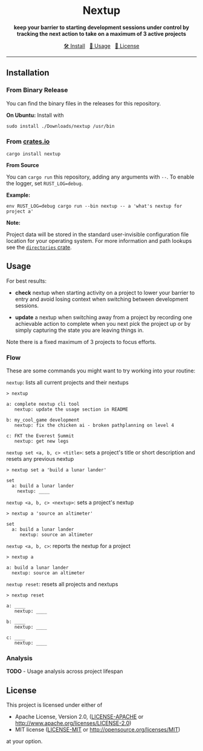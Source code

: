<div align="center">

# Nextup

<b>keep your barrier to starting development sessions under control by tracking the next action to take on a 
maximum of 3 active projects</b>

[🛠️ Install](#installation) &nbsp; [📑 Usage](#usage) &nbsp; [📜 License](#license)
</div>

---

## Installation

### From Binary Release

You can find the binary files in the releases for this repository.

**On Ubuntu:** Install with 

    sudo install ./Downloads/nextup /usr/bin

### From [crates.io](crates.io)

    cargo install nextup

**From Source**

You can `cargo run` this repository, adding any arguments with `--`.  To enable the logger, set `RUST_LOG=debug`.

**Example:**

    env RUST_LOG=debug cargo run --bin nextup -- a 'what's nextup for project a'

**Note:**

Project data will be stored in the standard user-invisible configuration file location for your operating 
system.  For more information and path lookups see the [`directories` crate](https://crates.io/crates/directories). 

## Usage

For best results:

* **check** nextup when starting activity on a project to lower your barrier to entry and avoid losing context when 
  switching between development sessions.

* **update** a nextup when switching away from a project by recording one achievable action to complete 
when you next pick the project up or by simply capturing the state you are leaving things in.

Note there is a fixed maximum of 3 projects to focus efforts.

### Flow

These are some commands you might want to try working into your routine:

`nextup`: lists all current projects and their nextups

```
> nextup

a: complete nextup cli tool
   nextup: update the usage section in README
  
b: my_cool_game development
   nextup: fix the chicken ai - broken pathplanning on level 4

c: FKT the Everest Summit
   nextup: get new legs
```

`nextup set <a, b, c> <title>`: sets a project's title or short description and resets any previous nextup

```
> nextup set a 'build a lunar lander'

set
  a: build a lunar lander
    nextup: ____
```

`nextup <a, b, c> <nextup>`: sets a project's nextup

```
> nextup a 'source an altimeter'

set
  a: build a lunar lander
     nextup: source an altimeter
```

`nextup <a, b, c>`: reports the nextup for a project

```
> nextup a

a: build a lunar lander
  nextup: source an altimeter
```

`nextup reset`: resets all projects and nextups

```
> nextup reset

a: ____
   nextup: ____
  
b: ____
   nextup: ____

c: ____
   nextup: ____
```


### Analysis

**TODO** - Usage analysis across project lifespan

## License

This project is licensed under either of

 * Apache License, Version 2.0, ([LICENSE-APACHE](LICENSE-APACHE) or
   http://www.apache.org/licenses/LICENSE-2.0)
 * MIT license ([LICENSE-MIT](LICENSE-MIT) or
   http://opensource.org/licenses/MIT)

at your option.
